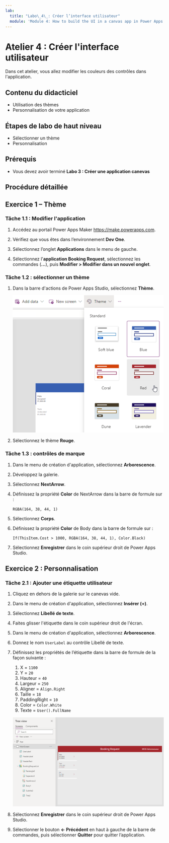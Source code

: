 ```yaml
---
lab:
  title: "Labo\_4\_: Créer l’interface utilisateur"
  module: 'Module 4: How to build the UI in a canvas app in Power Apps'
---
```


# Atelier 4 : Créer l'interface utilisateur

Dans cet atelier, vous allez modifier les couleurs des contrôles dans l'application.

## Contenu du didacticiel

- Utilisation des thèmes
- Personnalisation de votre application

## Étapes de labo de haut niveau

- Sélectionner un thème
- Personnalisation
  
## Prérequis

- Vous devez avoir terminé **Labo 3 : Créer une application canevas**

## Procédure détaillée

## Exercice 1 – Thème

### Tâche 1.1 : Modifier l'application

1. Accédez au portail Power Apps Maker <https://make.powerapps.com>.

1. Vérifiez que vous êtes dans l’environnement **Dev One**.

1. Sélectionnez l’onglet **Applications** dans le menu de gauche.

1. Sélectionnez l'**application Booking Request**, sélectionnez les commandes (**...**), puis **Modifier > Modifier dans un nouvel onglet**.

### Tâche 1.2 : sélectionner un thème

1. Dans la barre d'actions de Power Apps Studio, sélectionnez **Thème**.

    ![Capture d'écran de Sélectionner les thèmes.](../media/select-theme.png)

1. Sélectionnez le thème **Rouge**.

### Tâche 1.3 : contrôles de marque

1. Dans le menu de création d'application, sélectionnez **Arborescence**.

1. Développez la galerie.

1. Sélectionnez **NextArrow**.

1. Définissez la propriété **Color** de NextArrow dans la barre de formule sur :

    ```powerappsfl
    RGBA(164, 38, 44, 1)
    ```

1. Sélectionnez **Corps**.

1. Définissez la propriété **Color** de Body dans la barre de formule sur :

    ```powerappsfl
    If(ThisItem.Cost > 1000, RGBA(164, 38, 44, 1), Color.Black)
    ```

1. Sélectionnez **Enregistrer** dans le coin supérieur droit de Power Apps Studio.

## Exercice 2 : Personnalisation

### Tâche 2.1 : Ajouter une étiquette utilisateur

1. Cliquez en dehors de la galerie sur le canevas vide.

1. Dans le menu de création d'application, sélectionnez **Insérer (+)**.

1. Sélectionnez **Libellé de texte**.

1. Faites glisser l'étiquette dans le coin supérieur droit de l'écran.

1. Dans le menu de création d'application, sélectionnez **Arborescence**.

1. Donnez le nom `UserLabel` au contrôle Libellé de texte.

1. Définissez les propriétés de l’étiquette dans la barre de formule de la façon suivante :

   1. X = `1100`
   1. Y = `20`
   1. Hauteur = `40`
   1. Largeur = `250`
   1. Aligner = `Align.Right`
   1. Taille = `18`
   1. PaddingRight = `10`
   1. Color = `Color.White`
   1. Texte = `User().FullName`

    ![Capture d'écran de l'écran principal avec personnalisation.](../media/main-screen-personalized.png)

1. Sélectionnez **Enregistrer** dans le coin supérieur droit de Power Apps Studio.

1. Sélectionner le bouton **<- Précédent** en haut à gauche de la barre de commandes, puis sélectionner **Quitter** pour quitter l’application.
